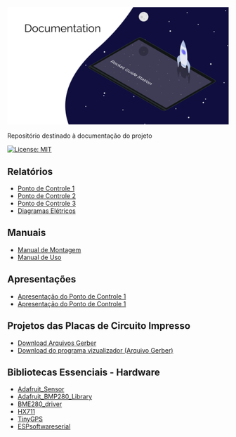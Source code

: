 <img src="assets/img/Capa.png" width="1000" title="">

Repositório destinado à documentação do projeto

[![License: MIT](https://img.shields.io/badge/License-MIT-yellow.svg)](https://opensource.org/licenses/MIT)


## Relatórios

- [Ponto de Controle 1](reports/PI2_PC1_fogueteiros.pdf)
- [Ponto de Controle 2](reports/PI2_PC2_fogueteiros.pdf)
- [Ponto de Controle 3](reports/PI2_PC3_fogueteiros.pdf)
- [Diagramas Elétricos](electric-diagrams/)

## Manuais

- [Manual de Montagem](manuals/Manual_de_montagem.pdf)
- [Manual de Uso](manuals/Manual_do_usuario.pdf)

## Apresentações

- [Apresentação do Ponto de Controle 1](presentations/apresentacao_PC01.pdf)
- [Apresentação do Ponto de Controle 1](presentations/apresentacao_PC2.pdf)

## Projetos das Placas de Circuito Impresso

- [Download Arquivos Gerber](https://drive.google.com/drive/folders/1P1pQGE_zuSLOB5qd8zfESWqLDwtyoRKd)
- [Download do programa vizualizador (Arquivo Gerber)](https://sourceforge.net/projects/gerbv/files/)

## Bibliotecas Essenciais - Hardware

- [Adafruit_Sensor](https://github.com/adafruit/Adafruit_Sensor)
- [Adafruit_BMP280_Library](https://github.com/adafruit/Adafruit_BMP280_Library)
- [BME280_driver](https://github.com/BoschSensortec/BME280_driver)
- [HX711](https://github.com/bogde/HX711)
- [TinyGPS](https://github.com/mikalhart/TinyGPS)
- [ESPsoftwareserial](https://github.com/plerup/espsoftwareserial)
